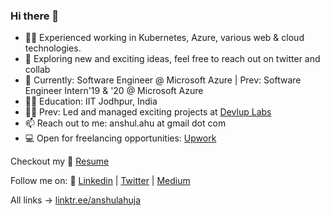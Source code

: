 ### Hi there 👋

<!--
**anshulahuja98/anshulahuja98** is a ✨ _special_ ✨ repository because its `README.md` (this file) appears on your GitHub profile.

Here are some ideas to get you started:

- 🔭 I’m currently working on ...
- 🌱 I’m currently learning ...
- 👯 I’m looking to collaborate on ...
- 🤔 I’m looking for help with ...
- 💬 Ask me about ...
- 📫 How to reach me: ...
- 😄 Pronouns: ...
- ⚡ Fun fact: ...
-->

- :man_mechanic:  Experienced working in Kubernetes, Azure, various web & cloud technologies.
- :thinking:  Exploring new and exciting ideas, feel free to reach out on twitter and collab
- :briefcase:  Currently: Software Engineer @ Microsoft Azure | Prev: Software Engineer Intern'19 & '20 @ Microsoft Azure
- :man_student:  Education: IIT Jodhpur, India
- :man_technologist:  Prev: Led and managed exciting projects at [Devlup Labs](https://github.com/devlup-labs)
- 📫  Reach out to me: anshul.ahu at gmail dot com
- :computer:  Open for freelancing opportunities: [Upwork](https://www.upwork.com/o/profiles/users/~0159af9fc299f18fd2/) 


Checkout my :file_folder: [Resume](https://github.com/anshulahuja98/resume) 

Follow me on: :link: [Linkedin](https://www.linkedin.com/in/anshul-ahuja/) | [Twitter](https://twitter.com/anshulahuja1998) | [Medium](https://medium.com/@anshul.ahu)

All links -> [linktr.ee/anshulahuja](https://linktr.ee/anshulahuja)

<!--
Did any of my projects help you out?

[!["Buy Me A Coffee"](https://www.buymeacoffee.com/assets/img/custom_images/orange_img.png)](https://www.buymeacoffee.com/anshulahuja)
-->
